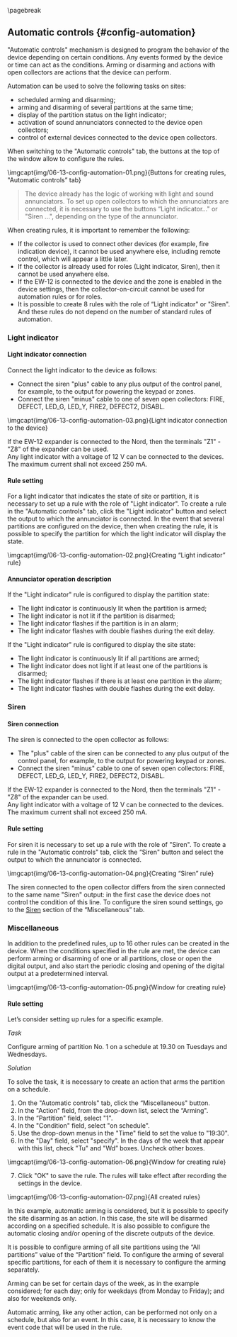 \pagebreak

## Automatic controls {#config-automation}

"Automatic controls" mechanism is designed to program the behavior of the device depending on certain conditions. Any events formed by the device or time can act as the conditions. Arming or disarming and actions with open collectors are actions that the device can perform.

Automation can be used to solve the following tasks on sites:

* scheduled arming and disarming;
* arming and disarming of several partitions at the same time;
* display of the partition status on the light indicator;
* activation of sound annunciators connected to the device open collectors;
* control of external devices connected to the device open collectors.

When switching to the "Automatic controls" tab, the buttons at the top of the window allow to configure the rules.

\imgcapt{img/06-13-config-automation-01.png}{Buttons for creating rules, "Automatic controls” tab}

> The device already has the logic of working with light and sound annunciators. To set up open collectors to which the annunciators are connected, it is necessary to use the buttons “Light indicator..." or "Siren ...", depending on the type of the annunciator.

When creating rules, it is important to remember the following:

* If the collector is used to connect other devices (for example, fire indication device), it cannot be used anywhere else, including remote control, which will appear a little later.
* If the collector is already used for roles (Light indicator, Siren), then it cannot be used anywhere else.
* If the EW-12 is connected to the device and the zone is enabled in the device settings, then the collector-on-circuit cannot be used for automation rules or for roles.
* It is possible to create 8 rules with the role of “Light indicator" or "Siren". And these rules do not depend on the number of standard rules of automation.


### Light indicator

#### Light indicator connection

Connect the light indicator to the device as follows:

* Connect the siren "plus" cable to any plus output of the control panel, for example, to the output for powering the keypad or zones. 
* Connect the siren "minus" cable to one of seven open collectors: FIRE, DEFECT, LED_G, LED_Y, FIRE2, DEFECT2, DISABL.

\imgcapt{img/06-13-config-automation-03.png}{Light indicator connection to the device}

If the EW-12 expander is connected to the Nord, then the terminals "Z1" - "Z8" of the expander can be used.   
Any light indicator with a voltage of 12 V can be connected to the devices. The maximum current shall not exceed 250 mA.

#### Rule setting

For a light indicator that indicates the state of site or partition, it is necessary to set up a rule with the role of "Light indicator". To create a rule in the "Automatic controls" tab, click the "Light indicator" button and select the output to which the annunciator is connected. 
In the event that several partitions are configured on the device, then when creating the rule, it is possible to specify the partition for which the light indicator will display the state.


\imgcapt{img/06-13-config-automation-02.png}{Creating “Light indicator” rule}


#### Annunciator operation description

If the "Light indicator" rule is configured to display the partition state:

* The light indicator is continuously lit when the partition is armed;
* The light indicator is not lit if the partition is disarmed;
* The light indicator flashes if the partition is in an alarm;
* The light indicator flashes with double flashes during the exit delay.

If the "Light indicator" rule is configured to display the site state: 

* The light indicator is continuously lit if all partitions are armed;
* The light indicator does not light if at least one of the partitions is disarmed;
* The light indicator flashes if there is at least one partition in the alarm;
* The light indicator flashes with double flashes during the exit delay.


### Siren

#### Siren connection

The siren is connected to the open collector as follows:

* The "plus" cable of the siren can be connected to any plus output of the control panel, for example, to the output for powering keypad or zones. 
* Connect the siren "minus" cable to one of seven open collectors: FIRE, DEFECT, LED_G, LED_Y, FIRE2, DEFECT2, DISABL.

If the EW-12 expander is connected to the Nord, then the terminals "Z1" - "Z8" of the expander can be used.   
Any light indicator with a voltage of 12 V can be connected to the devices. The maximum current shall not exceed 250 mA.


#### Rule setting

For siren it is necessary to set up a rule with the role of "Siren". To create a rule in the "Automatic controls" tab, click the “Siren" button and select the output to which the annunciator is connected. 

\imgcapt{img/06-13-config-automation-04.png}{Creating “Siren” rule}

The siren connected to the open collector differs from the siren connected to the same name "Siren" output: in the first case the device does not control the condition of this line.
To configure the siren sound settings, go to the [Siren](#config-misc-siren) section of the “Miscellaneous” tab.


### Miscellaneous

In addition to the predefined rules, up to 16 other rules can be created in the device. When the conditions specified in the rule are met, the device can perform arming or disarming of one or all partitions, close or open the digital output, and also start the periodic closing and opening of the digital output at a predetermined interval.

\imgcapt{img/06-13-config-automation-05.png}{Window for creating rule}


#### Rule setting

Let’s consider setting up rules for a specific example.

_Task_

Configure arming of partition No. 1 on a schedule at 19.30 on Tuesdays and Wednesdays.

_Solution_

To solve the task, it is necessary to create an action that arms the partition on a schedule.


1. On the "Automatic controls" tab, click the “Miscellaneous" button.
2. In the "Action" field, from the drop-down list, select the “Arming".
3. In the “Partition" field, select "1".
4. In the "Condition" field, select "on schedule".
5. Use the drop-down menus in the "Time" field to set the value to "19:30".
6. In the "Day" field, select "specify". In the days of the week that appear with this list, check "Tu" and "Wd” boxes. Uncheck other boxes.

\imgcapt{img/06-13-config-automation-06.png}{Window for creating rule}

7. Click "OK" to save the rule. The rules will take effect after recording the settings in the device.

\imgcapt{img/06-13-config-automation-07.png}{All created rules}

In this example, automatic arming is considered, but it is possible to specify the site disarming as an action. In this case, the site will be disarmed according on a specified schedule. It is also possible to configure the automatic closing and/or opening of the discrete outputs of the device.

It is possible to configure arming of all site partitions using the “All partitions” value of the “Partition” field. To configure the arming of several specific partitions, for each of them it is necessary to configure the arming separately.

Arming can be set for certain days of the week, as in the example considered; for each day; only for weekdays (from Monday to Friday); and also for weekends only.

Automatic arming, like any other action, can be performed not only on a schedule, but also for an event. In this case, it is necessary to know the event code that will be used in the rule.

